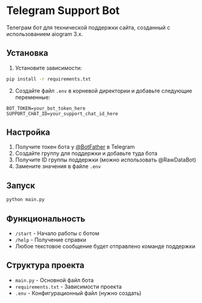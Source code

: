 # Telegram Support Bot

Телеграм бот для технической поддержки сайта, созданный с использованием aiogram 3.x.

## Установка

1. Установите зависимости:
```bash
pip install -r requirements.txt
```

2. Создайте файл `.env` в корневой директории и добавьте следующие переменные:
```
BOT_TOKEN=your_bot_token_here
SUPPORT_CHAT_ID=your_support_chat_id_here
```

## Настройка

1. Получите токен бота у [@BotFather](https://t.me/BotFather) в Telegram
2. Создайте группу для поддержки и добавьте туда бота
3. Получите ID группы поддержки (можно использовать @RawDataBot)
4. Замените значения в файле `.env`

## Запуск

```bash
python main.py
```

## Функциональность

- `/start` - Начало работы с ботом
- `/help` - Получение справки
- Любое текстовое сообщение будет отправлено команде поддержки

## Структура проекта

- `main.py` - Основной файл бота
- `requirements.txt` - Зависимости проекта
- `.env` - Конфигурационный файл (нужно создать) 